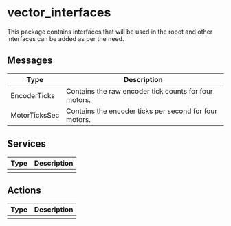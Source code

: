 # vector_interfaces

This package contains interfaces that will be used in the robot and other interfaces can be added as per the need.

## Messages

| Type           | Description                                                       |
| -------------- | ----------------------------------------------------------------- |
| EncoderTicks   | Contains the raw encoder tick counts for four motors.             |
| MotorTicksSec  | Contains the encoder ticks per second for four motors.            |

## Services

| Type | Description |
| --- | --- |
|  |  |

## Actions

| Type | Description |
| --- | --- |
|  |  |
